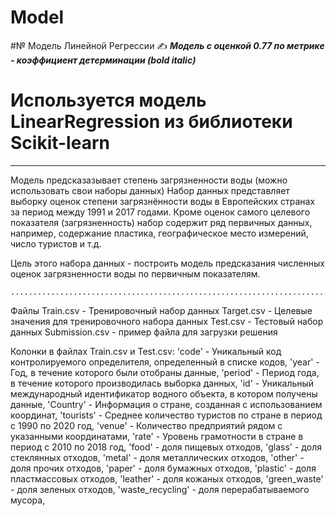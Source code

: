 # Model
#№ Модель Линейной Регрессии &#9997;
___Модель с оценкой 0.77 по метрике - коэффициент детерминации (bold italic)___
# Используется модель LinearRegression из библиотеки Scikit-learn
__________

Модель предсказазывает степень загрязненности воды (можно использовать свои наборы данных)
Набор данных представляет выборку оценок степени загрязнённости воды в Европейских странах за период между 1991 и 2017 годами. Кроме оценок самого целевого показателя (загрязненность) набор содержит ряд первичных данных, например, содержание пластика, географическое место измерений, число туристов и т.д.

Цель этого набора данных - построить модель предсказания численных оценок загрязненности воды по первичным показателям.

```
...................................................................................................................................
```

Файлы
Train.csv - Тренировочный набор данных
Target.csv - Целевые значения для тренировочного набора данных
Test.csv - Тестовый набор данных
Submission.csv - пример файла для загрузки решения

Колонки в файлах Train.csv и Test.csv:
'code' - Уникальный код контролируемого определителя, определенный в списке кодов,
'year' - Год, в течение которого были отобраны данные,
'period' - Период года, в течение которого производилась выборка данных,
'id' - Уникальный международный идентификатор водного объекта, в котором получены данные,
'Country' - Информация о стране, созданная с использованием координат,
'tourists' - Среднее количество туристов по стране в период с 1990 по 2020 год,
'venue' - Количество предприятий рядом с указанными координатами,
'rate' - Уровень грамотности в стране в период с 2010 по 2018 год,
'food' - доля пищевых отходов,
'glass' - доля стеклянных отходов,
'metal' - доля металлических отходов,
'other' - доля прочих отходов,
'paper' - доля бумажных отходов,
'plastic' - доля пластмассовых отходов,
'leather' - доля кожаных отходов,
'green_waste' - доля зеленых отходов,
'waste_recycling' - доля перерабатываемого мусора,
